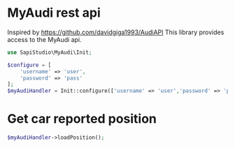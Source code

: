 # MyAudi rest api
Inspired by https://github.com/davidgiga1993/AudiAPI
This library provides access to the MyAudi api.

```php
use SapiStudio\MyAudi\Init;

$configure = [
    'username' => 'user',
    'password' => 'pass'
];
$myAudiHandler = Init::configure(['username' => 'user','password' => 'pass']);
```
# Get car reported position
```php
$myAudiHandler->loadPosition();
```
